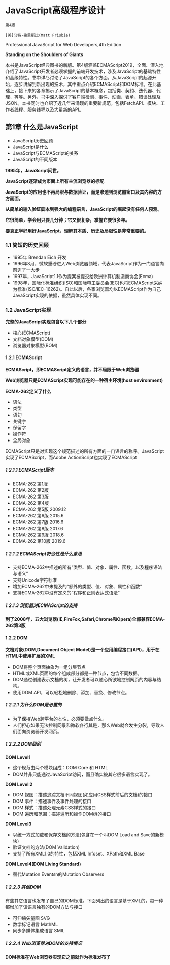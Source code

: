 # JavaScript高级程序设计

`第4版`

`[美]马特-弗里斯比(Matt Frisbie)`

Professional JavaScript for Web Developers,4th Edition

**Standing on the Shoulders of Giants**

本书是JavaScript经典图书的新版。第4版涵盖ECMAScript2019，全面、深入地介绍了JavaScript开发者必须掌握的前端开发技术，涉及JavaScript的基础特性和高级特性。书中详尽讨论了JavaScript的各个方面，从JavaScript的起源开始，逐步讲解到新出现的技术，其中重点介绍ECMAScript和DOM标准。在此基础上，接下来的各章揭示了JavaScript的基本概念，包括类、契约、迭代器、代理，等等。另外，书中深入探讨了客户端检测、事件、动画、表单、错误处理及JSON。本书同时也介绍了近几年来涌现的重要新规范，包括FetchAPI、模块、工作者线程、服务线程以及大量新的API。

## 第1章	什么是JavaScript

- JavaScript历史回顾
- JavaScript是什么
- JavaScript与ECMAScript的关系
- JavaScript的不同版本

**1995年，JavaScript问世。**

**JavaScript逐渐成为市面上所有主流浏览器的标配**

**JavaScript的应用也不再局限与数据验证，而是渗透到浏览器窗口及其内容的方方面面。**

**从简单的输入验证脚本到强大的编程语言，JavaScript的崛起没有任何人预测**。

**它很简单，学会用只要几分钟；它又很复杂，掌握它要很多年。**

**要真正学好用好JavaScript，理解其本质、历史及局限性是非常重要的。**

### 1.1	简短的历史回顾

- 1995年 Brendan Eich 开发
- 1996年8月，微软重磅进入Web浏览器领域，代表JavaScript作为一门语言向前迈了一大步
- 1997年，JavaScript1.1作为提案被提交给欧洲计算机制造商协会(Ecma)
- 1998年，国际化标准组织(ISO)和国际电工委员会(IEC)也将ECMAScript采纳为标准(ISO/IEC-16262)。自此以后，各家浏览器均以ECMAScript作为自己JavaScript实现的依据，虽然具体实现不同。

### 1.2	JavaScript实现

**完整的JavaScript实现包含以下几个部分**

- 核心(ECMAScript)
- 文档对象模型(DOM)
- 浏览器对象模型(BOM)

#### 1.2.1	ECMAScript

**ECMAScript，即ECMAScript定义的语言，并不局限于Web浏览器**

**Web浏览器只是ECMAScript实现可能存在的一种宿主环境(host environment)**

**ECMA-262定义了什么**

- 语法
- 类型
- 语句
- 关键字
- 保留字
- 操作符
- 全局对象

ECMAScript只是对实现这个规范描述的所有方面的一门语言的称呼。JavaScript实现了ECMAScript，而Adobe ActionScript也实现了ECMAScript

##### 1.2.1.1	ECMAScript版本

- ECMA-262	第1版 
- ECMA-262	第2版
- ECMA-262	第3版
- ECMA-262	第4版
- ECMA-262	第5版 2009.12
- ECMA-262	第6版 2015.6
- ECMA-262	第7版 2016.6
- ECMA-262	第8版 2017.6
- ECMA-262	第9版 2018.6
- ECMA-262	第10版 2019.6

##### 1.2.1.2	ECMAScript符合性是什么意思

- 支持ECMA-262中描述的所有“类型、值、对象、属性、函数，以及程序语法与语义”
- 支持Unicode字符标准
- 增加ECMA-262中未提及的“额外的类型、值、对象、属性和函数”
- 支持ECMA-262中没有定义的“程序和正则表达式语法”

##### 1.2.1.3	浏览器对ECMAScript的支持

**到了2008年，五大浏览器(IE,FireFox,Safari,Chrome和Opera)全部兼容ECMA-262第3版**

#### 1.2.2	DOM

**文档对象(DOM,Document Object Model)是一个应用编程接口(API)，用于在HTML中使用扩展的XML**

- DOM将整个页面抽象为一组分层节点
- HTML或XML页面的每个组成部分都是一种节点，包含不同数据。
- DOM通过创建表示文档的树，让开发者可以随心所欲地控制网页的内容与结构。
- 使用DOM API，可以轻松地删除、添加、替换、修改节点。

##### 1.2.2.1	为什么DOM是必需的

- 为了保持Web跨平台的本性，必须要做点什么。
- 人们担心如果无法控制网景和微软各行其是，那么Web就会发生分裂，导致人们面向浏览器开发网页。

##### 1.2.2.2	DOM级别

**DOM Level1**

- 这个规范由两个模块组成：DOM Core 和 HTML
- DOM并非只能通过JavaScript访问，而且确实被其它很多语言实现了。

**DOM Level 2**

- DOM 视图：描述追踪文档不同视图(如应用CSS样式前后的文档)的接口
- DOM 事件：描述事件及事件处理的接口
- DOM 样式：描述处理元素CSS样式的接口
- DOM 遍历和范围：描述遍历和操作DOM树的接口

**DOM Level3**

- 以统一方式加载和保存文档的方法(包含在一个叫DOM Load and Save的新模块)
- 验证文档的方法(DOM Validation)
- 支持了所有XML1.0的特性，包括XML Infoset、XPath和XML Base

**DOM Level4(DOM Living Standard)**

- 替代Mutation Eventsn的Mutation Observers


##### 1.2.2.3	其他DOM

有些其它语言也发布了自己的DOM标准。下面列出的语言是基于XML的，每一种都增加了该语言独有的DOM方法与接口

- 可伸缩矢量图 SVG
- 数学标记语言 MathML
- 同步多媒体集成语言 SMIL

##### 1.2.2.4	Web浏览器对DOM的支持情况

**DOM标准在Web浏览器实现它之前就作为标准发布了**